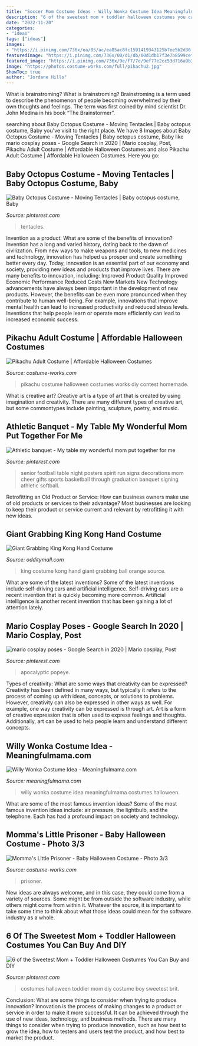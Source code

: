 ```yaml
---
title: "Soccer Mom Costume Ideas - Willy Wonka Costume Idea Meaningfulmama Costumes Halloween"
description: "6 of the sweetest mom + toddler halloween costumes you can buy and diy"
date: "2022-11-20"
categories:
- "ideas"
tags: ["ideas"]
images:
- "https://i.pinimg.com/736x/ea/85/ac/ea85ac8fc1591419343125b7ee5b2d36.jpg"
featuredImage: "https://i.pinimg.com/736x/00/d1/db/00d1db17f3e7b8599cef43214b9c1cc5.jpg"
featured_image: "https://i.pinimg.com/736x/9e/f7/7e/9ef77e2cc53d716a9b3ac6949ac2e9c1.jpg"
image: "https://photos.costume-works.com/full/pikachu2.jpg"
ShowToc: true
author: "Jordane Hills"
---
```



What is brainstroming?
What is brainstroming? Brainstroming is a term used to describe the phenomenon of people becoming overwhelmed by their own thoughts and feelings. The term was first coined by mind scientist Dr. John Medina in his book “The Brainstormer”.

	

		
searching about Baby Octopus Costume - Moving Tentacles | Baby octopus costume, Baby you've visit to the right place. We have 8 Images about Baby Octopus Costume - Moving Tentacles | Baby octopus costume, Baby like mario cosplay poses - Google Search in 2020 | Mario cosplay, Post, Pikachu Adult Costume | Affordable Halloween Costumes and also Pikachu Adult Costume | Affordable Halloween Costumes. Here you go:
		
    
## Baby Octopus Costume - Moving Tentacles | Baby Octopus Costume, Baby

<img loading=lazy src="https://i.pinimg.com/736x/ea/85/ac/ea85ac8fc1591419343125b7ee5b2d36.jpg" onerror="this.onerror=null;this.src='https://tse4.mm.bing.net/th?id=OIP.MmGa89ZOHDPdnIaUVfbj5AAAAA&amp;pid=15.1';" alt="Baby Octopus Costume - Moving Tentacles | Baby octopus costume, Baby">

_Source: pinterest.com_

>tentacles. 

	

Invention as a product: What are some of the benefits of innovation?
Invention has a long and varied history, dating back to the dawn of civilization. From new ways to make weapons and tools, to new medicines and technology, innovation has helped us prosper and create something better every day. Today, innovation is an essential part of our economy and society, providing new ideas and products that improve lives. There are many benefits to innovation, including: 
Improved Product Quality 
Improved Economic Performance 
Reduced Costs 
New Markets 
New Technology advancements have always been important in the development of new products. However, the benefits can be even more pronounced when they contribute to human well-being. For example, innovations that improve mental health can lead to increased productivity and reduced stress levels. Inventions that help people learn or operate more efficiently can lead to increased economic success.

    
## Pikachu Adult Costume | Affordable Halloween Costumes

<img loading=lazy src="https://photos.costume-works.com/full/pikachu2.jpg" onerror="this.onerror=null;this.src='https://tse4.mm.bing.net/th?id=OIP.Xqgof30OB_Nq8w1cIlKsEgHaKz&amp;pid=15.1';" alt="Pikachu Adult Costume | Affordable Halloween Costumes">

_Source: costume-works.com_

>pikachu costume halloween costumes works diy contest homemade. 

	

What is creative art?
Creative art is a type of art that is created by using imagination and creativity. There are many different types of creative art, but some commontypes include painting, sculpture, poetry, and music.

    
## Athletic Banquet - My Table My Wonderful Mom Put Together For Me

<img loading=lazy src="https://i.pinimg.com/736x/00/d1/db/00d1db17f3e7b8599cef43214b9c1cc5.jpg" onerror="this.onerror=null;this.src='https://tse4.mm.bing.net/th?id=OIP.TDMLd8svJJ2I1F85FDpKRwHaJ3&amp;pid=15.1';" alt="Athletic banquet - My table my wonderful mom put together for me">

_Source: pinterest.com_

>senior football table night posters spirit run signs decorations mom cheer gifts sports basketball through graduation banquet signing athletic softball. 

	

Retrofitting an Old Product or Service: How can business owners make use of old products or services to their advantage?
Most businesses are looking to keep their product or service current and relevant by retrofitting it with new ideas.

    
## Giant Grabbing King Kong Hand Costume

<img loading=lazy src="https://odditymall.com/includes/content/upload/king-kong-hand-costume-9099.jpg" onerror="this.onerror=null;this.src='https://tse1.mm.bing.net/th?id=OIP.tzkYBoT4j6gP4YLEgBuguQHaLO&amp;pid=15.1';" alt="Giant Grabbing King Kong Hand Costume">

_Source: odditymall.com_

>king costume kong hand giant grabbing ball orange source. 

	

What are some of the latest inventions?
Some of the latest inventions include self-driving cars and artificial intelligence. Self-driving cars are a recent invention that is quickly becoming more common. Artificial intelligence is another recent invention that has been gaining a lot of attention lately.

    
## Mario Cosplay Poses - Google Search In 2020 | Mario Cosplay, Post

<img loading=lazy src="https://i.pinimg.com/736x/9e/f7/7e/9ef77e2cc53d716a9b3ac6949ac2e9c1.jpg" onerror="this.onerror=null;this.src='https://tse4.mm.bing.net/th?id=OIP.TRPkGfEHuNPAy8wdJJbWwgHaLG&amp;pid=15.1';" alt="mario cosplay poses - Google Search in 2020 | Mario cosplay, Post">

_Source: pinterest.com_

>apocalyptic popeye. 

	

Types of creativity: What are some ways that creativity can be expressed?
Creativity has been defined in many ways, but typically it refers to the process of coming up with ideas, concepts, or solutions to problems. However, creativity can also be expressed in other ways as well. For example, one way creativity can be expressed is through art. Art is a form of creative expression that is often used to express feelings and thoughts. Additionally, art can be used to help people learn and understand different concepts.

    
## Willy Wonka Costume Idea - Meaningfulmama.com

<img loading=lazy src="https://meaningfulmama.com/wp-content/uploads/2018/11/Willy-Wonka-Costume-Idea.jpg" onerror="this.onerror=null;this.src='https://tse1.mm.bing.net/th?id=OIP.qVIVqlu_c-Z6qTRT_2tb2wHaJ4&amp;pid=15.1';" alt="Willy Wonka Costume Idea - Meaningfulmama.com">

_Source: meaningfulmama.com_

>willy wonka costume idea meaningfulmama costumes halloween. 

	

What are some of the most famous invention ideas?
Some of the most famous invention ideas include: air pressure, the lightbulb, and the telephone. Each has had a profound impact on society and technology.

    
## Momma&#039;s Little Prisoner - Baby Halloween Costume - Photo 3/3

<img loading=lazy src="https://photos.costume-works.com/full/mommas_little_prisoner2.jpg" onerror="this.onerror=null;this.src='https://tse1.mm.bing.net/th?id=OIP.zpgPAbmUpw6C417hyGXbogHaJ3&amp;pid=15.1';" alt="Momma&#039;s Little Prisoner - Baby Halloween Costume - Photo 3/3">

_Source: costume-works.com_

>prisoner. 

	

New ideas are always welcome, and in this case, they could come from a variety of sources. Some might be from outside the software industry, while others might come from within it. Whatever the source, it is important to take some time to think about what those ideas could mean for the software industry as a whole.

    
## 6 Of The Sweetest Mom + Toddler Halloween Costumes You Can Buy And DIY

<img loading=lazy src="https://i.pinimg.com/736x/e1/aa/3f/e1aa3fc4f734a61fc481cec534e1d2aa--toddler-halloween-costumes-family-costumes.jpg" onerror="this.onerror=null;this.src='https://tse4.mm.bing.net/th?id=OIP.wQ0Ld-eDmI9pPWCeZ182-wHaLH&amp;pid=15.1';" alt="6 of the Sweetest Mom + Toddler Halloween Costumes You Can Buy and DIY">

_Source: pinterest.com_

>costumes halloween toddler mom diy costume boy sweetest brit. 

	

Conclusion: What are some things to consider when trying to produce innovation?
Innovation is the process of making changes to a product or service in order to make it more successful. It can be achieved through the use of new ideas, technology, and business methods. There are many things to consider when trying to produce innovation, such as how best to grow the idea, how to testers and users test the product, and how best to market the product.

